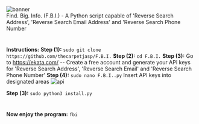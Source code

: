 ![banner](https://user-images.githubusercontent.com/71789855/95723694-f2850980-0c64-11eb-978d-bedb903060a9.png)                         
Find. Big. Info. (F.B.I.) - A Python script capable of 'Reverse Search Address', 'Reverse Search Email Address' and 'Reverse Search Phone Number

#

**Instructions:**
**Step (1):**
`sudo git clone https://github.com/thecarpetjasp/F.B.I.`
**Step (2):**
`cd F.B.I.`
**Step (3):**
Go to https://ekata.com/ -- Create a free account and generate your API keys for 'Reverse Search Address', 'Reverse Search Email' and 'Reverse Search Phone Number'
**Step (4):**
`sudo nano F.B.I..py` Insert API keys into designated areas
![api](https://user-images.githubusercontent.com/71789855/95723765-0597d980-0c65-11eb-91ab-e3bea527ebe1.png)

**Step (3):**
`sudo python3 install.py`
#
**Now enjoy the program:**
`fbi`


